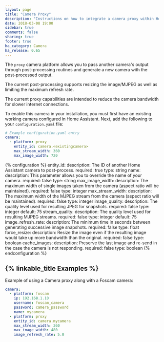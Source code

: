 ```yaml
---
layout: page
title: "Camera Proxy"
description: "Instructions on how to integrate a camera proxy within Home Assistant."
date: 2018-03-08 19:00
sidebar: true
comments: false
sharing: true
footer: true
ha_category: Camera
ha_release: 0.65
---
```



The `proxy` camera platform allows you to pass another camera's output through post-processing routines and generate a new camera with the post-processed output.

The current post-processing supports resizing the image/MJPEG as well as limiting the maximum refresh rate.

The current proxy capabilities are intended to reduce the camera bandwidth for slower internet connections.

To enable this camera in your installation, you must first have an existing working camera configured in Home Assistant.  Next, add the following to your `configuration.yaml` file:

```yaml
# Example configuration.yaml entry
camera:
  - platform: proxy
    entity_id: camera.<existingcamera>
    max_stream_width: 360
    max_image_width: 720
```

{% configuration %}
  entity_id:
    description: The ID of another Home Assistant camera to post-process.
    required: true
    type: string
  name:
    description: This parameter allows you to override the name of your camera.
    required: false
    type: string
  max_image_width:
    description: The maximum width of single images taken from the camera (aspect ratio will be maintained).
    required: false
    type: integer
  max_stream_width:
    description: The maximum width of the MJPEG stream from the camera (aspect ratio will be maintained).
    required: false
    type: integer
  image_quality:
    description: The quality level used for resulting JPEG for snapshots.
    required: false
    type: integer
    default: 75
  stream_quality:
    description: The quality level used for resulting MJPEG streams.
    required: false
    type: integer
    default: 75
  image_refresh_rate:
    description: The minimum time in seconds between generating successive image snapshots.
    required: false
    type: float
  force_resize:
    description: Resize the image even if the resulting image would take up more bandwidth than the original.
    required: false
    type: boolean
  cache_images:
    description: Preserve the last image and re-send in the case the camera is not responding.
    required: false
    type: boolean
{% endconfiguration %}


## {% linkable_title Examples %}

Example of using a Camera proxy along with a Foscam camera:

```yaml
camera:
  - platform: foscam
    ip: 192.168.1.10
    username: foscam_camera
    password: camera_password
    name: mycamera
  - platform: proxy
    entity_id: camera.mycamera
    max_stream_width: 360
    max_image_width: 480
    image_refresh_rate: 5.0
```
